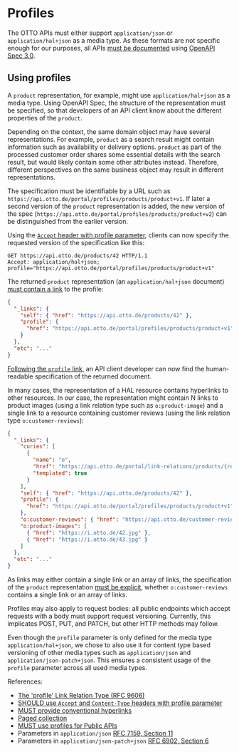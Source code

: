# Profiles

The OTTO APIs must either support `application/json` or `application/hal+json` as a media type.
As these formats are not specific enough for our purposes, all APIs [must be documented](@guidelines/R000003)
using [OpenAPI Spec 3.0](http://spec.openapis.org/oas/v3.0.3).

## Using profiles

A `product` representation, for example, might use `application/hal+json` as a media type.
Using OpenAPI Spec, the structure of the representation must be specified, so that developers of an API client know about the different properties of the `product`.

Depending on the context, the same domain object may have several representations. For example, `product` as a search result might contain information such as availability or delivery options. `product` as part of the processed customer order shares some essential details with the search result, but would likely contain some other attributes instead. Therefore, different perspectives on the same business object may result in different representations.

The specification must be identifiable by a URL such as `https://api.otto.de/portal/profiles/products/product+v1`.
If later a second version of the `product` representation is added, the new version of the spec (`https://api.otto.de/portal/profiles/products/product+v2`) can be distinguished from the earlier version.

Using the [`Accept` header with profile parameter](@guidelines/R000030), clients can now specify the requested version of the specification like this:

```http request
GET https://api.otto.de/products/42 HTTP/1.1
Accept: application/hal+json; profile="https://api.otto.de/portal/profiles/products/product+v1"
```

The returned `product` representation (an `application/hal+json` document) [must contain a link](@guidelines/R100033) to the profile:

```json
{
  "_links": {
    "self": { "href": "https://api.otto.de/products/42" },
    "profile": {
      "href": "https://api.otto.de/portal/profiles/products/product+v1"
    }
  },
  "etc": "..."
}
```

[Following the `profile` link](@guidelines/R100066), an API client developer can now find the human-readable specification of the returned document.

In many cases, the representation of a HAL resource contains hyperlinks to other resources.
In our case, the representation might contain N links to product images (using a link relation type such as `o:product-image`) and a single link to a resource containing customer reviews (using the link relation type `o:customer-reviews`):

```json
{
  "_links": {
    "curies": [
      {
        "name": "o",
        "href": "https://api.otto.de/portal/link-relations/products/{rel}",
        "templated": true
      }
    ],
    "self": { "href": "https://api.otto.de/products/42" },
    "profile": {
      "href": "https://api.otto.de/portal/profiles/products/product+v1"
    },
    "o:customer-reviews": { "href": "https://api.otto.de/customer-reviews/42" },
    "o:product-images": [
      { "href": "https://i.otto.de/42.jpg" },
      { "href": "https://i.otto.de/43.jpg" }
    ]
  },
  "etc": "..."
}
```

As links may either contain a single link or an array of links, the specification of the `product` representation
[must be explicit](@guidelines/R100063), whether `o:customer-reviews` contains a single link or an array of links.

Profiles may also apply to request bodies: all public endpoints which accept requests with a body must support request versioning. Currently, this implicates POST, PUT, and PATCH, but other HTTP methods may follow.

Even though the `profile` parameter is only defined for the media type `application/hal+json`, we chose to also use it for content type based versioning of other media types such as `application/json` and `application/json-patch+json`. This ensures a consistent usage of the `profile` parameter across all used media types.

References:
- [The 'profile' Link Relation Type (RFC 9606)](https://tools.ietf.org/html/rfc6906)
- [SHOULD use `Accept` and `Content-Type` headers with profile parameter](@guidelines/R000030)
- [MUST provide conventional hyperlinks](@guidelines/R100033)
- [Paged collection](@guidelines/R100023)
- [MUST use profiles for Public APIs](../../050_Compatibility/020_Versioning/010_must-use-profiles-for-public-rest-apis.md)
- Parameters in `application/json` [RFC 7159, Section 11](https://datatracker.ietf.org/doc/html/rfc7159#section-11)
- Parameters in `application/json-patch+json` [RFC 6902, Section 6](https://datatracker.ietf.org/doc/html/rfc6902#section-6)
